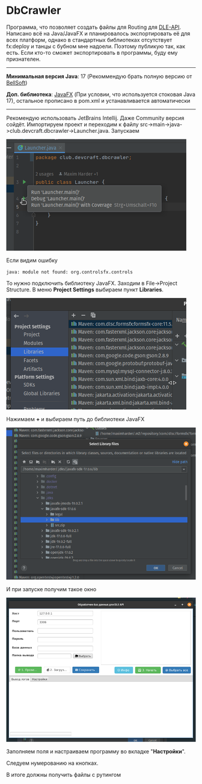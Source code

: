 # DbCrawler

Программа, что позволяет создать файлы для Routing для [DLE-API](https://github.com/Gokujo/dle-api). Написано всё на Java/JavaFX и планировалось экспортировать её для всех платформ, однако в стандартных библиотеках отсутствует fx:deploy и танцы с бубном мне надоели. Поэтому публикую так, как есть. Если кто-то сможет экспортировать в программы, буду ему признателен.

---

**Минимальная версия Java**: 17 (Рекоммендую брать полную версию от [BellSoft](https://bell-sw.com/pages/downloads/))

**Доп. библиотека**: [JavaFX](https://gluonhq.com/products/javafx/) (При условии, что используется стоковая Java 17), остальное прописано в pom.xml и устанавливается автоматически

---

Рекомендую использовать JetBrains Intellij. Даже Community версия сойдёт. Импортируем проект и переходим к файлу src->main->java->club.devcraft.dbcrawler->Launcher.java. Запускаем

![image.png](screenshots/01.png)

Если видим ошибку

```java:
java: module not found: org.controlsfx.controls
```

То нужно подключить библиотеку JavaFX. Заходим в File->Project Structure. В меню **Project Settings** выбираем пункт **Libraries**.

![image.png](screenshots/02.png)

Нажимаем **+** и выбираем путь до библиотеки JavaFX

![image.png](screenshots/03.png)

И при запуске получим такое окно

![image.png](screenshots/04.png)

Заполняем поля и настраиваем программу во вкладке "**Настройки**".

Следуем нумерованию на кнопках.


В итоге должны получить файлы с рутингом

